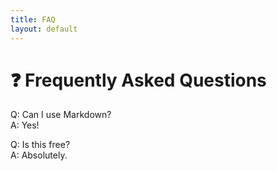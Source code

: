 ```yaml
---
title: FAQ
layout: default
---
```


# ❓ Frequently Asked Questions

Q: Can I use Markdown?  
A: Yes!

Q: Is this free?  
A: Absolutely.
